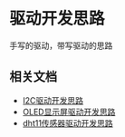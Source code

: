 # 驱动开发思路
手写的驱动，带写驱动的思路
## 相关文档

- [I2C驱动开发思路](./i2c/i2c.md)
- [OLED显示屏驱动开发思路](./oled/oled.md)
- [dht11传感器驱动开发思路](./dht11/dht11.md)
